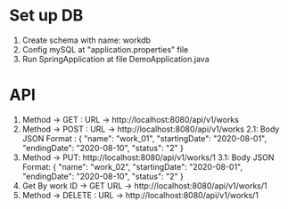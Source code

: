 # Set up DB
1. Create schema with name: workdb
2. Config mySQL at "application.properties" file
3. Run SpringApplication at file DemoApplication.java  

# API
1. Method → GET : URL → http://localhost:8080/api/v1/works
2. Method → POST : URL → http://localhost:8080/api/v1/works
  2.1: Body JSON Format : {
                            "name": "work_01",
                            "startingDate": "2020-08-01",
                            "endingDate": "2020-08-10",
                            "status": "2"
                          }
3. Method -> PUT: http://localhost:8080/api/v1/works/1
  3.1: Body JSON Format: {
                            "name": "work_02",
                            "startingDate": "2020-08-01",
                            "endingDate": "2020-08-10",
                            "status": "2"
                          }
4. Get By work ID -> GET URL -> http://localhost:8080/api/v1/works/1
5. Method -> DELETE : URL -> http://localhost:8080/api/v1/works/1
